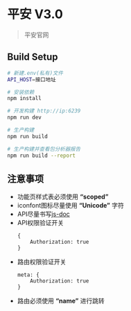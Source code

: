 # 平安 V3.0

> 平安官网

## Build Setup
``` bash
# 新建.env(私有)文件
API_HOST=接口地址

# 安装依赖
npm install

# 开发构建 http://ip:6239
npm run dev

# 生产构建
npm run build

# 生产构建并查看包分析器报告
npm run build --report
```

## 注意事项
* 功能页样式表必须使用 **“scoped”**
* iconfont图标尽量使用 **“Unicode”** 字符
* API尽量书写[js-doc](http://www.css88.com/doc/jsdoc/)
* API权限验证开关
    ``` base
    {
        Authorization: true
    }
    ```
* 路由权限验证开关
    ``` base
    meta: {
        Authorization: true
    }
    ```
* 路由必须使用 **“name”** 进行跳转
